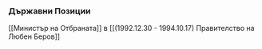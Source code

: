 ### Държавни Позиции
[[Министър на Отбраната]] в [[(1992.12.30 - 1994.10.17) Правителство на Любен Беров]]